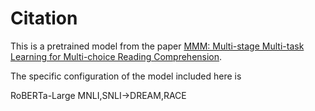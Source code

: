 # Citation
This is a pretrained model from the paper [MMM: Multi-stage Multi-task Learning for Multi-choice Reading Comprehension](https://arxiv.org/pdf/1910.00458v2.pdf).

The specific configuration of the model included here is

RoBERTa-Large	MNLI,SNLI->DREAM,RACE